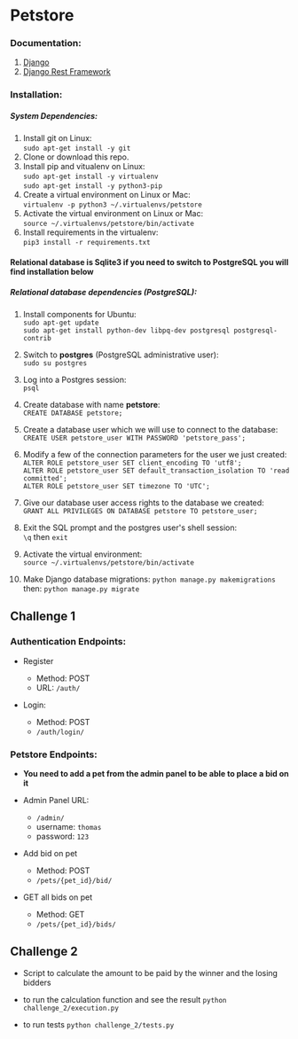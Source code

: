 # Petstore
### Documentation:

1. [Django](https://docs.djangoproject.com/en/2.0/releases/2.0/)
2. [Django Rest Framework](https://www.django-rest-framework.org/)


### Installation:

##### System Dependencies:
1. Install git on Linux:  
`sudo apt-get install -y git`
2. Clone or download this repo.
3. Install pip and vitualenv on Linux:  
`sudo apt-get install -y virtualenv`  
`sudo apt-get install -y python3-pip`
4. Create a virtual environment on Linux or Mac:  
`virtualenv -p python3 ~/.virtualenvs/petstore`
5. Activate the virtual environment on Linux or Mac:  
`source ~/.virtualenvs/petstore/bin/activate`
6. Install requirements in the virtualenv:  
`pip3 install -r requirements.txt`

#### Relational database is **Sqlite3** if you need to switch to **PostgreSQL** you will find installation below
##### Relational database dependencies (PostgreSQL):
1. Install components for Ubuntu:  
`sudo apt-get update`  
`sudo apt-get install python-dev libpq-dev postgresql postgresql-contrib`
2. Switch to **postgres** (PostgreSQL administrative user):  
`sudo su postgres`
3. Log into a Postgres session:  
`psql`
4. Create database with name **petstore**:  
`CREATE DATABASE petstore;`
5. Create a database user which we will use to connect to the database:  
`CREATE USER petstore_user WITH PASSWORD 'petstore_pass';`
6. Modify a few of the connection parameters for the user we just created:  
`ALTER ROLE petstore_user SET client_encoding TO 'utf8';`  
`ALTER ROLE petstore_user SET default_transaction_isolation TO 'read committed';`  
`ALTER ROLE petstore_user SET timezone TO 'UTC';` 
7. Give our database user access rights to the database we created:  
`GRANT ALL PRIVILEGES ON DATABASE petstore TO petstore_user;`
8. Exit the SQL prompt and the postgres user's shell session:  
`\q` then `exit`

9. Activate the virtual environment:  
`source ~/.virtualenvs/petstore/bin/activate`
10. Make Django database migrations:
`python manage.py makemigrations`  
then: `python manage.py migrate`

## Challenge 1
### Authentication Endpoints:

- Register
    - Method: POST
    - URL: `/auth/`

- Login:
    - Method: POST
    - `/auth/login/`

### Petstore Endpoints:
- **You need to add a pet from the admin panel to be able to place a bid on it**

- Admin Panel URL:
    - `/admin/`
    - username: `thomas`
    - password: `123`

- Add bid on pet
    - Method: POST
    - `/pets/{pet_id}/bid/`

- GET all bids on pet
    - Method: GET
    - `/pets/{pet_id}/bids/`


## Challenge 2
* Script to calculate the amount to be paid by the winner and the losing bidders

- to run the calculation function and see the result
`python challenge_2/execution.py`

- to run tests
`python challenge_2/tests.py`
